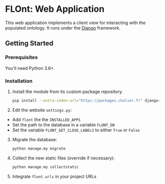 # FLOnt: Web Application

This web application implements a client view for interacting with the populated
ontology. It runs under the [Django](https://www.djangoproject.com/) framework.

## Getting Started

### Prerequisites

You'll need Python 3.6+.

### Installation

1. Install the module from its custom package repository.
    ```bash
    pip install --extra-index-url="https://packages.chalier.fr" django-flont
    ```

2. Edit the website `settings.py`:
  - Add `flont` the the `INSTALLED_APPS`
  - Set the path to the database in a variable `FLONT_DB`
  - Set the variable `FLONT_GET_CLOSE_LABELS` to either `True` or `False`

3. Migrate the database:
    ```bash
    python manage.my migrate
    ```

4. Collect the new static files (override if necessary):
    ```bash
    python manage.my collectstatic
    ```

5. Integrate `flont.urls` in your project URLs
